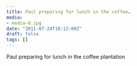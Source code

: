 ```yaml
---
title: Paul preparing for lunch in the coffee…
media:
- media-0.jpg
date: "2011-07-24T10:12:00Z"
draft: false
tags: []
---
```

Paul preparing for lunch in the coffee plantation
